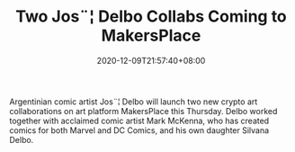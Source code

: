 ﻿---
title: "Two Jos¨¦ Delbo Collabs Coming to MakersPlace"
date: 2020-12-09T21:57:40+08:00
lastmod: 2020-12-09T16:45:40+08:00
draft: false
authors: ["Shelley"]
description: "Argentinian comic artist Jos¨¦ Delbo will launch two new crypto art collaborations on art platform MakersPlace this Thursday. Delbo worked together with acclaimed comic artist Mark McKenna, who has created comics for both Marvel and DC Comics, and his own daughter Silvana Delbo."
featuredImage: "two-jose-delbo-collabs-coming-to-makersplace.png"
tags: ["Virtual World","Play to Earn"]
categories: ["news"]
news: ["Virtual World"]
weight: 
lightgallery: true
pinned: false
recommend: false
recommend1: false
---

Argentinian comic artist Jos¨¦ Delbo will launch two new crypto art collaborations on art platform MakersPlace this Thursday. Delbo worked together with acclaimed comic artist Mark McKenna, who has created comics for both Marvel and DC Comics, and his own daughter Silvana Delbo.

<!--more-->

